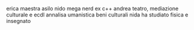 erica maestra asilo nido mega nerd ex c++
andrea teatro, mediazione culturale e ecdl
annalisa umanistica beni culturali
nida ha studiato fisica e insegnato